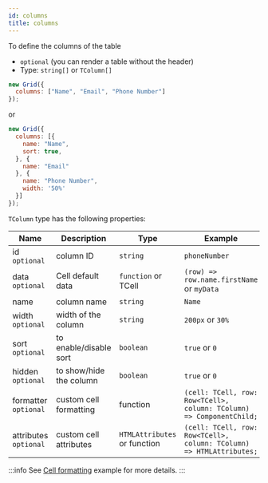 ```yaml
---
id: columns
title: columns 
---
```


To define the columns of the table

 - `optional` (you can render a table without the header)
 - Type: `string[]` or `TColumn[]`

```js
new Grid({
  columns: ["Name", "Email", "Phone Number"]
});
```

or

```js
new Grid({
  columns: [{
    name: "Name",
    sort: true,
  }, {
    name: "Email"
  }, {
    name: "Phone Number",
    width: '50%'
  }]
});
```

`TColumn` type has the following properties:

<div className="full-width">

| Name                  | Description                |  Type                        | Example                                         |
|-----------------------|----------------------------|------------------------------|-------------------------------------------------|
| id `optional`         | column ID                  | `string`                     | `phoneNumber`                                   |
| data `optional`       | Cell default data          | `function` or TCell          | `(row) => row.name.firstName` or `myData`       |
| name                  | column name                | `string`                     | `Name`                                          |
| width `optional`      | width of the column        | `string`                     | `200px` or `30%`                                |
| sort `optional`       | to enable/disable sort     | `boolean`                    | `true` or `0`                                   |
| hidden `optional`     | to show/hide the column    | `boolean`                    | `true` or `0`                                   |
| formatter `optional`  | custom cell formatting     | function                     | `(cell: TCell, row: Row<TCell>, column: TColumn) => ComponentChild;` |
| attributes `optional` | custom cell attributes     | `HTMLAttributes` or function | `(cell: TCell, row: Row<TCell>, column: TColumn) => HTMLAttributes;` |

</div>

:::info
See [Cell formatting](../examples/cell-formatting.md) example for more details.
:::
